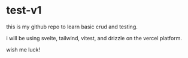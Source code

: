 # test-v1

this is my github repo to learn basic crud and testing.

i will be using svelte, tailwind, vitest, and drizzle on the vercel platform.

wish me luck!